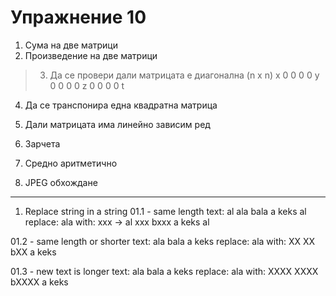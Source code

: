 Упражнение 10
===

1. Сума на две матрици
2. Произведение на две матрици

> 3. Да се провери дали матрицата е диагонална (n x n)
  x 0 0 0
  0 y 0 0
  0 0 z 0
  0 0 0 t

4. Да се транспонира една квадратна матрица

5. Дали матрицата има линейно зависим ред
6. Зарчета
7. Средно аритметично
8. JPEG обхождане

---

01. Replace string in a string
01.1 - same length
  text: al ala bala a keks al
  replace: ala
  with: xxx
  -> al xxx bxxx a keks al

01.2 - same length or shorter
  text: ala bala a keks
  replace: ala
  with: XX
  XX bXX a keks


01.3 - new text is longer
  text: ala bala a keks
  replace: ala
  with: XXXX
  XXXX bXXXX a keks
